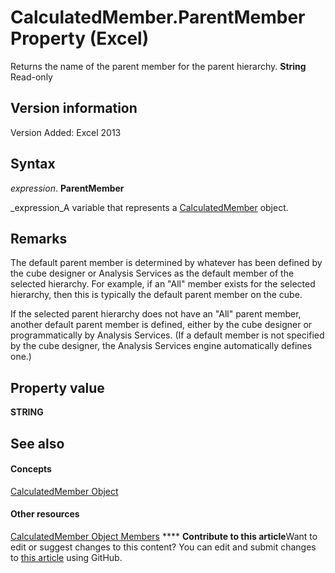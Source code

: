 
# CalculatedMember.ParentMember Property (Excel)

Returns the name of the parent member for the parent hierarchy.  **String** Read-only


## Version information

Version Added: Excel 2013 


## Syntax

 _expression_. **ParentMember**

 _expression_A variable that represents a  [CalculatedMember](07a1f8df-107e-a5fd-3d15-dfc92916c4c6.md) object.


## Remarks

The default parent member is determined by whatever has been defined by the cube designer or Analysis Services as the default member of the selected hierarchy. For example, if an "All" member exists for the selected hierarchy, then this is typically the default parent member on the cube.

If the selected parent hierarchy does not have an "All" parent member, another default parent member is defined, either by the cube designer or programmatically by Analysis Services. (If a default member is not specified by the cube designer, the Analysis Services engine automatically defines one.)


## Property value

 **STRING**


## See also


#### Concepts


 [CalculatedMember Object](07a1f8df-107e-a5fd-3d15-dfc92916c4c6.md)
#### Other resources


 [CalculatedMember Object Members](8457d4bb-06a6-5037-c7d1-dc3c73f5b6b5.md)
****   **Contribute to this article**Want to edit or suggest changes to this content? You can edit and submit changes to  [this article](https://github.com/jhershey00/VBA_Excel_Test/OpenXMLCon/articles/72711256-a4e4-0aa1-64d5-a4342a9ad4a6.md) using GitHub.


